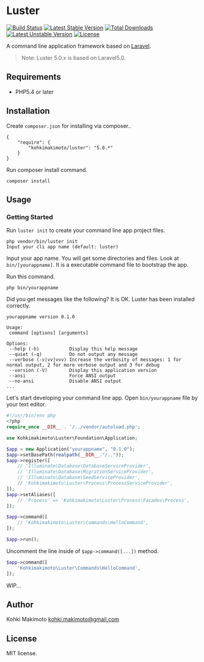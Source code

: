 # Luster

[![Build Status](https://travis-ci.org/kohkimakimoto/luster.svg)](https://travis-ci.org/kohkimakimoto/luster)
[![Latest Stable Version](https://poser.pugx.org/kohkimakimoto/luster/v/stable)](https://packagist.org/packages/kohkimakimoto/luster) [![Total Downloads](https://poser.pugx.org/kohkimakimoto/luster/downloads)](https://packagist.org/packages/kohkimakimoto/luster) [![Latest Unstable Version](https://poser.pugx.org/kohkimakimoto/luster/v/unstable)](https://packagist.org/packages/kohkimakimoto/luster) [![License](https://poser.pugx.org/kohkimakimoto/luster/license)](https://packagist.org/packages/kohkimakimoto/luster)

A command line application framework based on [Laravel](http://laravel.com/).

> Note: Luster 5.0.x is based on Laravel5.0.

## Requirements

* PHP5.4 or later

## Installation

Create `composer.json` for installing via composer..

```
{
    "require": {
        "kohkimakimoto/luster": "5.0.*"
    }
}
```

Run composer install command.

```
composer install
```

## Usage

### Getting Started

Run `luster init` to create your command line app project files.

```
php vendor/bin/luster init
Input your cli app name (default: luster)
```

Input your app name. You will get some directories and files.
Look at `bin/[yourappname]`. It is a executable command file to bootstrap the app.

Run this command.

```
php bin/yourappname
```

Did you get messages like the following? It is OK. Luster has been installed correctly.

```
yourappname version 0.1.0

Usage:
 command [options] [arguments]

Options:
 --help (-h)           Display this help message
 --quiet (-q)          Do not output any message
 --verbose (-v|vv|vvv) Increase the verbosity of messages: 1 for normal output, 2 for more verbose output and 3 for debug
 --version (-V)        Display this application version
 --ansi                Force ANSI output
 --no-ansi             Disable ANSI output
...
```

Let's start developing your command line app. Open `bin/yourappname` file by your text editor.

```php
#!/usr/bin/env php
<?php
require_once __DIR__ . '/../vendor/autoload.php';

use Kohkimakimoto\Luster\Foundation\Application;

$app = new Application("yourappname", "0.1.0");
$app->setBasePath(realpath(__DIR__."/.."));
$app->register([
    // 'Illuminate\Database\DatabaseServiceProvider',
    // 'Illuminate\Database\MigrationServiceProvider',
    // 'Illuminate\Database\SeedServiceProvider',
    // 'Kohkimakimoto\Luster\Process\ProcessServiceProvider',
]);
$app->setAliases([
    // 'Process' => 'Kohkimakimoto\Luster\Process\Facades\Process',
]);

$app->command([
    // 'Kohkimakimoto\Luster\Commands\HelloCommand',
]);

$app->run();
```


Uncomment the line inside of `$app->command([...])` method.

```php
$app->command([
    'Kohkimakimoto\Luster\Commands\HelloCommand',
]);
```

WIP...

## Author

Kohki Makimoto <kohki.makimoto@gmail.com>

## License

MIT license.
